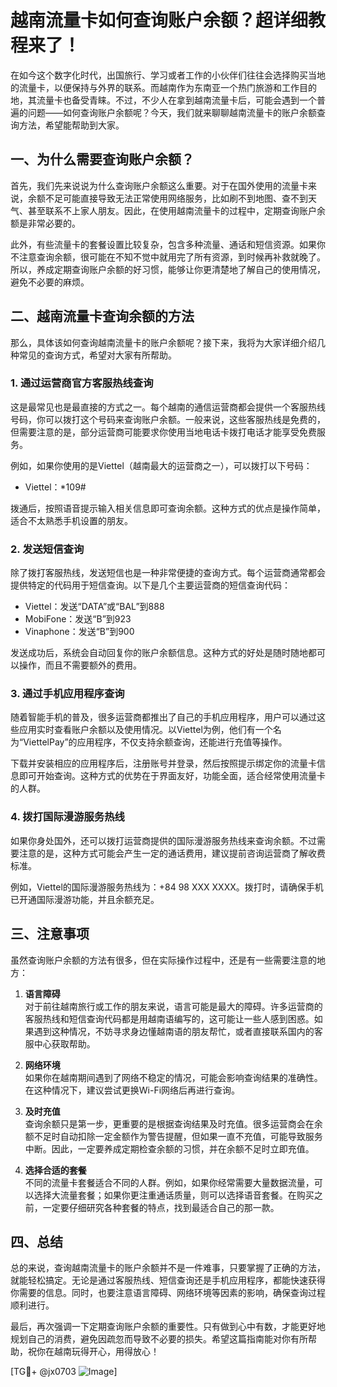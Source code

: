 # 越南流量卡如何查询账户余额？超详细教程来了！

在如今这个数字化时代，出国旅行、学习或者工作的小伙伴们往往会选择购买当地的流量卡，以便保持与外界的联系。而越南作为东南亚一个热门旅游和工作目的地，其流量卡也备受青睐。不过，不少人在拿到越南流量卡后，可能会遇到一个普遍的问题——如何查询账户余额呢？今天，我们就来聊聊越南流量卡的账户余额查询方法，希望能帮助到大家。

## 一、为什么需要查询账户余额？

首先，我们先来说说为什么查询账户余额这么重要。对于在国外使用的流量卡来说，余额不足可能直接导致无法正常使用网络服务，比如刷不到地图、查不到天气、甚至联系不上家人朋友。因此，在使用越南流量卡的过程中，定期查询账户余额是非常必要的。

此外，有些流量卡的套餐设置比较复杂，包含多种流量、通话和短信资源。如果你不注意查询余额，很可能在不知不觉中就用完了所有资源，到时候再补救就晚了。所以，养成定期查询账户余额的好习惯，能够让你更清楚地了解自己的使用情况，避免不必要的麻烦。

## 二、越南流量卡查询余额的方法

那么，具体该如何查询越南流量卡的账户余额呢？接下来，我将为大家详细介绍几种常见的查询方式，希望对大家有所帮助。

### 1. **通过运营商官方客服热线查询**

这是最常见也是最直接的方式之一。每个越南的通信运营商都会提供一个客服热线号码，你可以拨打这个号码来查询账户余额。一般来说，这些客服热线是免费的，但需要注意的是，部分运营商可能要求你使用当地电话卡拨打电话才能享受免费服务。

例如，如果你使用的是Viettel（越南最大的运营商之一），可以拨打以下号码：
- Viettel：*109#

拨通后，按照语音提示输入相关信息即可查询余额。这种方式的优点是操作简单，适合不太熟悉手机设置的朋友。

### 2. **发送短信查询**

除了拨打客服热线，发送短信也是一种非常便捷的查询方式。每个运营商通常都会提供特定的代码用于短信查询。以下是几个主要运营商的短信查询代码：

- Viettel：发送“DATA”或“BAL”到888
- MobiFone：发送“B”到923
- Vinaphone：发送“B”到900

发送成功后，系统会自动回复你的账户余额信息。这种方式的好处是随时随地都可以操作，而且不需要额外的费用。

### 3. **通过手机应用程序查询**

随着智能手机的普及，很多运营商都推出了自己的手机应用程序，用户可以通过这些应用实时查看账户余额以及使用情况。以Viettel为例，他们有一个名为“ViettelPay”的应用程序，不仅支持余额查询，还能进行充值等操作。

下载并安装相应的应用程序后，注册账号并登录，然后按照提示绑定你的流量卡信息即可开始查询。这种方式的优势在于界面友好，功能全面，适合经常使用流量卡的人群。

### 4. **拨打国际漫游服务热线**

如果你身处国外，还可以拨打运营商提供的国际漫游服务热线来查询余额。不过需要注意的是，这种方式可能会产生一定的通话费用，建议提前咨询运营商了解收费标准。

例如，Viettel的国际漫游服务热线为：+84 98 XXX XXXX。拨打时，请确保手机已开通国际漫游功能，并且余额充足。

## 三、注意事项

虽然查询账户余额的方法有很多，但在实际操作过程中，还是有一些需要注意的地方：

1. **语言障碍**  
   对于前往越南旅行或工作的朋友来说，语言可能是最大的障碍。许多运营商的客服热线和短信查询代码都是用越南语编写的，这可能让一些人感到困惑。如果遇到这种情况，不妨寻求身边懂越南语的朋友帮忙，或者直接联系国内的客服中心获取帮助。

2. **网络环境**  
   如果你在越南期间遇到了网络不稳定的情况，可能会影响查询结果的准确性。在这种情况下，建议尝试更换Wi-Fi网络后再进行查询。

3. **及时充值**  
   查询余额只是第一步，更重要的是根据查询结果及时充值。很多运营商会在余额不足时自动扣除一定金额作为警告提醒，但如果一直不充值，可能导致服务中断。因此，一定要养成定期检查余额的习惯，并在余额不足时立即充值。

4. **选择合适的套餐**  
   不同的流量卡套餐适合不同的人群。例如，如果你经常需要大量数据流量，可以选择大流量套餐；如果你更注重通话质量，则可以选择语音套餐。在购买之前，一定要仔细研究各种套餐的特点，找到最适合自己的那一款。

## 四、总结

总的来说，查询越南流量卡的账户余额并不是一件难事，只要掌握了正确的方法，就能轻松搞定。无论是通过客服热线、短信查询还是手机应用程序，都能快速获得你需要的信息。同时，也要注意语言障碍、网络环境等因素的影响，确保查询过程顺利进行。

最后，再次强调一下定期查询账户余额的重要性。只有做到心中有数，才能更好地规划自己的消费，避免因疏忽而导致不必要的损失。希望这篇指南能对你有所帮助，祝你在越南玩得开心，用得放心！

[TG💪+ @jx0703 ![Image](https://github.com/user-attachments/assets/dbca1d08-cadb-493c-b0ec-ad6f7a83f270)]